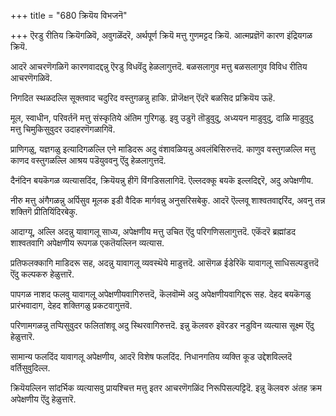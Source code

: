 +++
title = "680 क्रियॆय विभजनॆ"

+++
ऎरडु रीतिय क्रियॆगळिवॆ, अवुगळॆंदरॆ, अर्थपूर्ण क्रियॆ मत्तु गुणमट्टद क्रियॆ. आत्मप्रज्ञॆगॆ कारण इंद्रियगळ क्रियॆ.

आदरॆ आचरणॆगळिगॆ कारणवादद्दन्नु ऎरडु विधवॆंदु हेळलागुत्तदॆ. बळसलागुव मत्तु बळसलागुव विविध रीतिय आचरणॆगळिवॆ.

निगदित स्थळदल्लि सूक्तवाद चदुरिद वस्तुगळन्नु हाकि. प्रॊजॆक्षन् ऎंदरॆ बळसिद प्रक्रियॆय ऊहॆ.

मूल, स्वाधीन, परिवर्तनॆ मत्तु संस्कृतिये अंतिम गुरिगळु. इवु उडुगॆ तॊडुवुदु, अध्ययन माडुवुदु, दाळि माडुवुदु मत्तु चिमुकिसुवुदर उदाहरणॆगळागिवॆ.

प्राणिगळु, यज्ञगळु इत्यादिगळल्लि एने माडिदरू अदु वंशावळियन्नु अवलंबिसिरुत्तदॆ. काणुव वस्तुगळल्लि मत्तु काणद वस्तुगळल्लि आश्रय पडॆयुववनु ऎंदु हेळलागुत्तदॆ.

दैनंदिन बयकॆगळ व्यत्यासदिंद, क्रियॆयन्नु हीगॆ विंगडिसलागिदॆ. ऎल्लदक्कू बयकॆ इल्लदिद्दरॆ, अदु अपेक्षणीय.

नीरु मत्तु अंगैगळन्नु अर्पिसुव मूलक इडी वैदिक मार्गवन्नु अनुसरिसबेकु. आदरॆ ऎल्लवू शाश्वतवाद्दरिंद, अवनु तन्न शक्तिगॆ प्रीतियिंदिरबेकु.

आदाग्यू, अल्लि अदन्नु यावागलू साध्य, अपेक्षणीय मत्तु उचित ऎंदु परिगणिसलागुत्तदॆ. एकॆंदरॆ ब्रह्मांडद शाश्वतवागि अपेक्षणीय रूपगळ एकतॆयल्लिन व्यत्यास.

प्रतिफलक्कागि माडिदरू सह, अदन्नु यावागलू व्यवस्थॆये माडुत्तदॆ. आसॆगळ ईडेरिकॆ यावागलू साधिसल्पडुत्तदॆ ऎंदु कल्पकरु हेळुत्तारॆ.

पापगळ नाशद फलवु यावागलू अपेक्षणीयवागिरुत्तदॆ, कॆलवॊम्मॆ अदु अपेक्षणीयवागिद्दरू सह. देहद बयकॆगळु प्रारंभवादाग, देहद शक्तिगळु प्रकटवागुत्तवॆ.

परिणामगळन्नु तप्पिसुवुदर फलितांशवू अदु स्थिरवागिरुत्तदॆ. इन्नु कॆलवरु इवॆरडर नडुविन व्यत्यास सूक्ष्म ऎंदु हेळुत्तारॆ.

सामान्य फलदिंद यावागलू अपेक्षणीय, आदरॆ विशेष फलदिंद. निधानगतिय व्यक्ति कूड उद्देशविल्लदॆ वर्तिसुवुदिल्ल.

क्रियॆयल्लिन सांदर्भिक व्यत्यासवु प्रायश्चित्त मत्तु इतर आचरणॆगळिंद निरूपिसल्पट्टिदॆ. इन्नु कॆलवरु अंतह क्रम अपेक्षणीय ऎंदु हेळुत्तारॆ.

